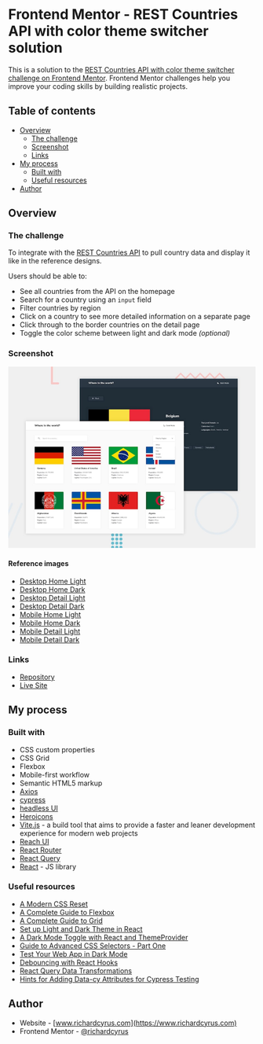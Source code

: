 # Frontend Mentor - REST Countries API with color theme switcher solution

This is a solution to the [REST Countries API with color theme switcher challenge on Frontend Mentor](https://www.frontendmentor.io/challenges/rest-countries-api-with-color-theme-switcher-5cacc469fec04111f7b848ca). Frontend Mentor challenges help you improve your coding skills by building realistic projects.

## Table of contents

- [Overview](#overview)
  - [The challenge](#the-challenge)
  - [Screenshot](#screenshot)
  - [Links](#links)
- [My process](#my-process)
  - [Built with](#built-with)
  - [Useful resources](#useful-resources)
- [Author](#author)

## Overview

### The challenge

To integrate with the [REST Countries API](https://restcountries.eu) to pull country data and display it like in the reference designs.

Users should be able to:

- See all countries from the API on the homepage
- Search for a country using an `input` field
- Filter countries by region
- Click on a country to see more detailed information on a separate page
- Click through to the border countries on the detail page
- Toggle the color scheme between light and dark mode _(optional)_

### Screenshot

![Reference preview](./design/reference/desktop-preview.jpg)

#### Reference images

- [Desktop Home Light](./design/reference/desktop-design-home-light.jpg)
- [Desktop Home Dark](./design/reference/desktop-design-home-dark.jpg)
- [Desktop Detail Light](./design/reference/desktop-design-detail-light.jpg)
- [Desktop Detail Dark](./design/reference/desktop-design-detail-dark.jpg)
- [Mobile Home Light](./design/reference/mobile-design-home-light.jpg)
- [Mobile Home Dark](./design/reference/mobile-design-home-dark.jpg)
- [Mobile Detail Light](./design/reference/mobile-design-detail-light.jpg)
- [Mobile Detail Dark](./design/reference/mobile-design-detail-dark.jpg)

### Links

- [Repository](https://github.com/richardcyrus/fm-rest-countries-api-app)
- [Live Site](https://fm-rest-countries-api-app.vercel.app/)

## My process

### Built with

- CSS custom properties
- CSS Grid
- Flexbox
- Mobile-first workflow
- Semantic HTML5 markup
- [Axios](https://axios-http.com/)
- [cypress](https://www.cypress.io/)
- [headless UI](https://headlessui.dev/)
- [Heroicons](https://heroicons.com)
- [Vite.js](https://vitejs.dev/) - a build tool that aims to provide a faster and leaner development experience for modern web projects
- [Reach UI](https://reach.tech/)
- [React Router](https://reactrouter.com/)
- [React Query](https://react-query.tanstack.com/)
- [React](https://reactjs.org/) - JS library

### Useful resources

- [A Modern CSS Reset](https://piccalil.li/blog/a-modern-css-reset/)
- [A Complete Guide to Flexbox](https://css-tricks.com/snippets/css/a-guide-to-flexbox/)
- [A Complete Guide to Grid](https://css-tricks.com/snippets/css/complete-guide-grid/)
- [Set up Light and Dark Theme in React](https://milddev.com/react/set-up-light-and-dark-theme-in-react/)
- [A Dark Mode Toggle with React and ThemeProvider](https://css-tricks.com/a-dark-mode-toggle-with-react-and-themeprovider/)
- [Guide to Advanced CSS Selectors - Part One](https://moderncss.dev/guide-to-advanced-css-selectors-part-one/#attribute-selector)
- [Test Your Web App in Dark Mode](https://www.cypress.io/blog/2019/12/13/test-your-web-app-in-dark-mode/)
- [Debouncing with React Hooks](https://dev.to/gabe_ragland/debouncing-with-react-hooks-jci)
- [React Query Data Transformations](https://tkdodo.eu/blog/react-query-data-transformations)
- [Hints for Adding Data-cy Attributes for Cypress Testing](https://haase1020.medium.com/hints-for-adding-data-cy-attributes-for-cypress-testing-998e8f64f325)

## Author

- Website - [www.richardcyrus.com](https://www.richardcyrus.com)
- Frontend Mentor - [@richardcyrus](https://www.frontendmentor.io/profile/richardcyrus)
